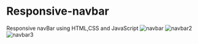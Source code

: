 # Responsive-navbar
Responsive navBar using HTML,CSS and JavaScript
![navbar](https://user-images.githubusercontent.com/105452272/204094918-85cfe960-80e1-4d09-a5e0-d5b959cba0cd.jpg)
![navbar2](https://user-images.githubusercontent.com/105452272/204095028-c024963b-526b-4952-8db3-f71bc87e73f1.jpg)
![navbar3](https://user-images.githubusercontent.com/105452272/204095035-ea543750-150f-4165-a5df-02d90d08a96f.jpg)
